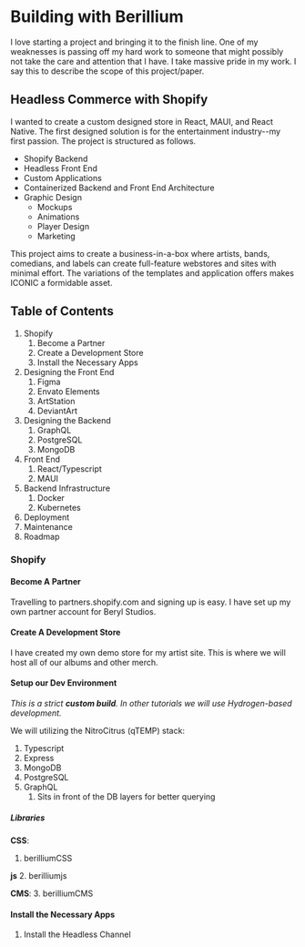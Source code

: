 # Building with Berillium

I love starting a project and bringing it to the finish line. One of my weaknesses is passing off my hard work to someone that might possibly not take the care and attention that I have. I take massive pride in my work. I say this to describe the scope of this project/paper.

## Headless Commerce with Shopify

I wanted to create a custom designed store in React, MAUI, and React Native. The first designed solution is for the entertainment industry--my first passion. The project is structured as follows.

- Shopify Backend
- Headless Front End
- Custom Applications
- Containerized Backend and Front End Architecture
- Graphic Design
  - Mockups
  - Animations
  - Player Design
  - Marketing

This project aims to create a business-in-a-box where artists, bands, comedians, and labels can create full-feature webstores and sites with minimal effort. The variations of the templates and application offers makes ICONIC a formidable asset.

## Table of Contents

1. Shopify
   1. Become a Partner
   2. Create a Development Store
   3. Install the Necessary Apps
2. Designing the Front End
   1. Figma
   2. Envato Elements
   3. ArtStation
   4. DeviantArt
3. Designing the Backend
    1. GraphQL
    2. PostgreSQL
    3. MongoDB
4. Front End
    1. React/Typescript
    2. MAUI
5. Backend Infrastructure
    1. Docker
    2. Kubernetes
6. Deployment
7. Maintenance
8. Roadmap

### Shopify
  
#### Become A Partner

Travelling to partners.shopify.com and signing up is easy. I have set up my own partner account for Beryl Studios.

#### Create A Development Store

I have created my own demo store for my artist site. This is where we will host all of our albums and other merch.

#### Setup our Dev Environment

*This is a strict **custom build**. In other tutorials we will use Hydrogen-based development.*

We will utilizing the NitroCitrus (qTEMP) stack:

1. Typescript
2. Express
3. MongoDB
4. PostgreSQL
5. GraphQL
   1. Sits in front of the DB layers for better querying

##### Libraries

**CSS**:

1. berilliumCSS

**js**
2. berilliumjs

**CMS**:
3. berilliumCMS

#### Install the Necessary Apps

1. Install the Headless Channel
